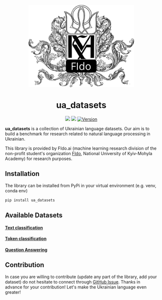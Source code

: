 
<p align="center">
  <img src="https://github.com/fido-ai/ua-datasets/blob/main/assets/NaUKMA.png" width="350" title="hover text">
</p>

<h1 align="center">
    ua_datasets
</h1>

<p align="center">
  <a href="http://www.repostatus.org/badges/0.1.0/active.svg"><img src="http://www.repostatus.org/badges/0.1.0/active.svg"/></a>
<a href="https://img.shields.io/badge/License-Apache%202.0-blue.svg"><img src="https://img.shields.io/badge/License-Apache%202.0-blue.svg"/></a>
 <a href="https://img.shields.io/badge/Version-0.0.2-orange.svg"><img src="https://img.shields.io/badge/Version-0.0.1-green.svg" alt="Version"/></a></p>

__ua_datasets__ is a collection of Ukrainian language datasets. Our aim is to build a benchmark for research related to 
natural language processing in Ukrainian.

This library is provided by FIdo.ai (machine learning research division of the non-profit student's organization
[FIdo](https://www.facebook.com/fido.naukma/), National University of Kyiv-Mohyla Academy) for research purposes.

## Installation
The library can be installed from PyPi in your virtual environment (e.g. venv, conda env)
```bash
pip install ua_datasets
```

## Available Datasets

#### <a href="https://github.com/fido-ai/ua-datasets/tree/main/ua_datasets/src/text_classification">Text classification </a>

#### <a href="https://github.com/fido-ai/ua-datasets/tree/main/ua_datasets/src/token_classification">Token classification </a>

#### <a href="https://github.com/fido-ai/ua-datasets/tree/main/ua_datasets/src/question_answering">Question Answering </a>


## Contribution
In case you are willing to contribute (update any part of the library, add your dataset) do not hesitate to connect through [GitHub Issue](https://github.com/fido-ai/ua-datasets/issues/new/choose). Thanks in advance for your contribution! 
Let's make the Ukrainian language even greater!

